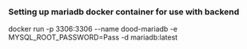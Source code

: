 ### Setting up mariadb docker container for use with backend
docker run -p 3306:3306 --name dood-mariadb -e MYSQL_ROOT_PASSWORD=Pass -d mariadb:latest
